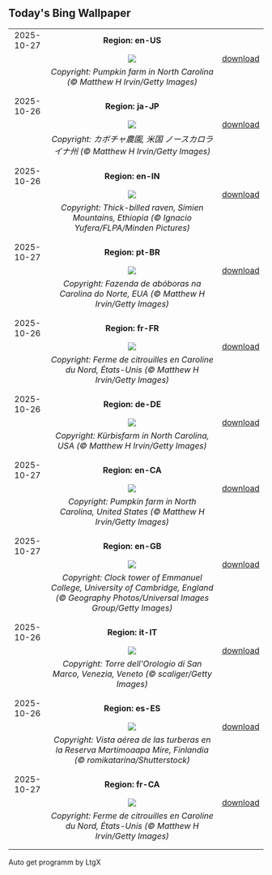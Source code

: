 ## Today's Bing Wallpaper
|      |      |      |
| :----: | :----: | :----: |
|2025-10-27|**Region: en-US**||
||![](https://www.bing.com/th?id=OHR.PumpkinFarm_EN-US3773448576_UHD.jpg&pid=hp&w=1152&h=648&rs=1&c=4)| [download](https://www.bing.com/th?id=OHR.PumpkinFarm_EN-US3773448576_UHD.jpg)|
||*Copyright: Pumpkin farm in North Carolina (© Matthew H Irvin/Getty Images)*
||
|||
|2025-10-26|**Region: ja-JP**||
||![](https://www.bing.com/th?id=OHR.PumpkinFarm_JA-JP4335474767_UHD.jpg&pid=hp&w=1152&h=648&rs=1&c=4)| [download](https://www.bing.com/th?id=OHR.PumpkinFarm_JA-JP4335474767_UHD.jpg)|
||*Copyright: カボチャ農園, 米国 ノースカロライナ州 (© Matthew H Irvin/Getty Images)*
||
|||
|2025-10-26|**Region: en-IN**||
||![](https://www.bing.com/th?id=OHR.AfricanRaven_EN-IN6796929078_UHD.jpg&pid=hp&w=1152&h=648&rs=1&c=4)| [download](https://www.bing.com/th?id=OHR.AfricanRaven_EN-IN6796929078_UHD.jpg)|
||*Copyright: Thick-billed raven, Simien Mountains, Ethiopia (© Ignacio Yufera/FLPA/Minden Pictures)*
||
|||
|2025-10-27|**Region: pt-BR**||
||![](https://www.bing.com/th?id=OHR.PumpkinFarm_PT-BR8901400722_UHD.jpg&pid=hp&w=1152&h=648&rs=1&c=4)| [download](https://www.bing.com/th?id=OHR.PumpkinFarm_PT-BR8901400722_UHD.jpg)|
||*Copyright: Fazenda de abóboras na Carolina do Norte, EUA (© Matthew H Irvin/Getty Images)*
||
|||
|2025-10-26|**Region: fr-FR**||
||![](https://www.bing.com/th?id=OHR.PumpkinFarm_FR-FR7536561457_UHD.jpg&pid=hp&w=1152&h=648&rs=1&c=4)| [download](https://www.bing.com/th?id=OHR.PumpkinFarm_FR-FR7536561457_UHD.jpg)|
||*Copyright: Ferme de citrouilles en Caroline du Nord, États-Unis (© Matthew H Irvin/Getty Images)*
||
|||
|2025-10-26|**Region: de-DE**||
||![](https://www.bing.com/th?id=OHR.PumpkinFarm_DE-DE1674202755_UHD.jpg&pid=hp&w=1152&h=648&rs=1&c=4)| [download](https://www.bing.com/th?id=OHR.PumpkinFarm_DE-DE1674202755_UHD.jpg)|
||*Copyright: Kürbisfarm in North Carolina, USA (© Matthew H Irvin/Getty Images)*
||
|||
|2025-10-27|**Region: en-CA**||
||![](https://www.bing.com/th?id=OHR.PumpkinFarm_EN-CA8630828267_UHD.jpg&pid=hp&w=1152&h=648&rs=1&c=4)| [download](https://www.bing.com/th?id=OHR.PumpkinFarm_EN-CA8630828267_UHD.jpg)|
||*Copyright: Pumpkin farm in North Carolina, United States (© Matthew H Irvin/Getty Images)*
||
|||
|2025-10-27|**Region: en-GB**||
||![](https://www.bing.com/th?id=OHR.DSTEnds2025_EN-GB3762675856_UHD.jpg&pid=hp&w=1152&h=648&rs=1&c=4)| [download](https://www.bing.com/th?id=OHR.DSTEnds2025_EN-GB3762675856_UHD.jpg)|
||*Copyright: Clock tower of Emmanuel College, University of Cambridge, England (© Geography Photos/Universal Images Group/Getty Images)*
||
|||
|2025-10-26|**Region: it-IT**||
||![](https://www.bing.com/th?id=OHR.ItalyClock_IT-IT0847273649_UHD.jpg&pid=hp&w=1152&h=648&rs=1&c=4)| [download](https://www.bing.com/th?id=OHR.ItalyClock_IT-IT0847273649_UHD.jpg)|
||*Copyright: Torre dell'Orologio di San Marco, Venezia, Veneto (© scaliger/Getty Images)*
||
|||
|2025-10-26|**Region: es-ES**||
||![](https://www.bing.com/th?id=OHR.MartimoaapaFinland_ES-ES0251068328_UHD.jpg&pid=hp&w=1152&h=648&rs=1&c=4)| [download](https://www.bing.com/th?id=OHR.MartimoaapaFinland_ES-ES0251068328_UHD.jpg)|
||*Copyright: Vista aérea de las turberas en la Reserva Martimoaapa Mire, Finlandia (© romikatarina/Shutterstock)*
||
|||
|2025-10-27|**Region: fr-CA**||
||![](https://www.bing.com/th?id=OHR.PumpkinFarm_FR-CA5403887507_UHD.jpg&pid=hp&w=1152&h=648&rs=1&c=4)| [download](https://www.bing.com/th?id=OHR.PumpkinFarm_FR-CA5403887507_UHD.jpg)|
||*Copyright: Ferme de citrouilles en Caroline du Nord, États-Unis (© Matthew H Irvin/Getty Images)*
||
|||

Auto get programm by LtgX
